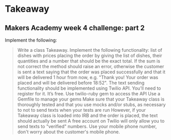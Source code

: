 Takeaway
=======

Makers Academy week 4 challenge: part 2
-----

Implement the following:
 
> Write a class Takeaway.
> Implement the following functionality:
> list of dishes with prices
> placing the order by giving the list of dishes, their quantities and a number that should be the exact total. If the sum is not correct the method should raise an error, otherwise the customer is sent a text saying that the order was placed successfully and that it will be delivered 1 hour from now, e.g. "Thank you! Your order was placed and will be delivered before 18:52".
> The text sending functionality should be implemented using Twilio API. You'll need to register for it. It’s free.
> Use twilio-ruby gem to access the API
> Use a Gemfile to manage your gems
> Make sure that your Takeaway class is thoroughly tested and that you use mocks and/or stubs, as necessary to not to send texts when your tests are run
> However, if your Takeaway class is loaded into IRB and the order is placed, the text should actually be sent
> A free account on Twilio will only allow you to send texts to "verified" numbers. Use your mobile phone number, don't worry about the customer's mobile phone.


